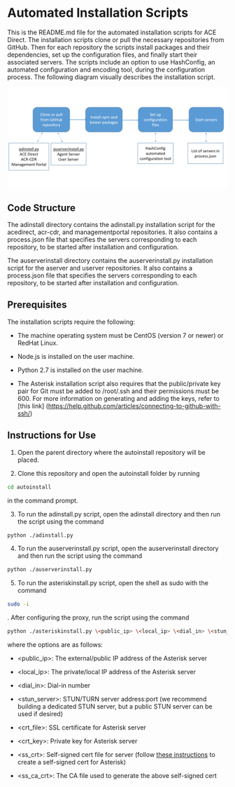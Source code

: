 # Automated Installation Scripts
This is the README.md file for the automated installation scripts for ACE Direct. The installation scripts 
clone or pull the necessary repositories from GitHub. Then for each repository the scripts install packages 
and their dependencies, set up the configuration files, and finally start their associated servers. The scripts 
include an option to use HashConfig, an automated configuration and encoding tool, during the configuration 
process. The following diagram visually describes the installation script.
<p align="left">
	<img src="autoinstalldiagram.png" width="700" alt="Flowchart describing the installation scripts."/>
</p>

## Code Structure
The adinstall directory contains the adinstall.py installation script for the acedirect, acr-cdr, 
and managementportal repositories. It also contains a process.json file that specifies the servers 
corresponding to each repository, to be started after installation and configuration.

The auserverinstall directory contains the auserverinstall.py installation script for the aserver and 
userver repositories. It also contains a process.json file that specifies the servers corresponding 
to each repository, to be started after installation and configuration.

## Prerequisites
The installation scripts require the following:

* The machine operating system must be CentOS (version 7 or newer) or RedHat Linux.

* Node.js is installed on the user machine.

* Python 2.7 is installed on the user machine.

* The Asterisk installation script also requires that the public/private key pair 
for Git must be added to /root/.ssh and their permissions must be 600. For more 
information on generating and adding the keys, refer to [this link]
(https://help.github.com/articles/connecting-to-github-with-ssh/)


## Instructions for Use
1. Open the parent directory where the autoinstall repository will be placed.

2. Clone this repository and open the autoinstall folder by running 
```sh 
cd autoinstall
```
 in the command prompt.  

3. To run the adinstall.py script, open the adinstall directory and then run the script using the 
command 
```sh
python ./adinstall.py
```

4. To run the auserverinstall.py script, open the auserverinstall directory and then run the script 
using the command 
```sh
python ./auserverinstall.py
```

5. To run the asteriskinstall.py script, open the shell as sudo with the command
```sh
sudo -i
```
.
After configuring the proxy, run the script using the command

```sh
python ./asteriskinstall.py \<public_ip> \<local_ip> \<dial_in> \<stun_server> \<crt_file> \<crt_key> \<ss_crt> \<ss_ca_crt>
```

where the options are as follows:

* \<public_ip>: The external/public IP address of the Asterisk server

* \<local_ip>: The private/local IP address of the Asterisk server

* \<dial_in>: Dial-in number

* \<stun_server>: STUN/TURN server address:port (we recommend building a dedicated STUN server, but a public STUN server can be used if desired)

* \<crt_file>: SSL certificate for Asterisk server

* \<crt_key>: Private key for Asterisk server 

* \<ss_crt>: Self-signed cert file for server (follow [these instructions](https://wiki.asterisk.org/wiki/display/AST/Secure+Calling+Tutorial) to create a self-signed cert for Asterisk)

* \<ss_ca_crt>: The CA file used to generate the above self-signed cert

